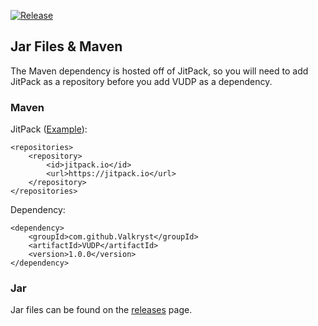 [![Release](https://jitpack.io/v/Valkryst/VUDP.svg)](https://jitpack.io/#Valkryst/VUDP)

## Jar Files & Maven

The Maven dependency is hosted off of JitPack, so you will need to add JitPack as a repository before you add VUDP as a dependency.

### Maven

JitPack ([Example](https://github.com/Valkryst/VTerminal/blob/master/pom.xml)):

    <repositories>
        <repository>
            <id>jitpack.io</id>
            <url>https://jitpack.io</url>
        </repository>
    </repositories>

Dependency:

    <dependency>
        <groupId>com.github.Valkryst</groupId>
        <artifactId>VUDP</artifactId>
        <version>1.0.0</version>
    </dependency>

### Jar

Jar files can be found on the [releases](https://github.com/Valkryst/VUDP/releases) page.
